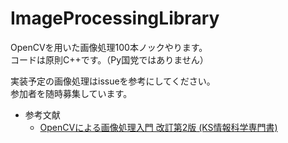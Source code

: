 # ImageProcessingLibrary

OpenCVを用いた画像処理100本ノックやります。  
コードは原則C++です。（Py国党ではありません）  

実装予定の画像処理はissueを参考にしてください。  
参加者を随時募集しています。  

- 参考文献  
  - [OpenCVによる画像処理入門 改訂第2版 (KS情報科学専門書) ](https://www.amazon.co.jp/OpenCV%E3%81%AB%E3%82%88%E3%82%8B%E7%94%BB%E5%83%8F%E5%87%A6%E7%90%86%E5%85%A5%E9%96%80-%E6%94%B9%E8%A8%82%E7%AC%AC2%E7%89%88-KS%E6%83%85%E5%A0%B1%E7%A7%91%E5%AD%A6%E5%B0%82%E9%96%80%E6%9B%B8-%E5%B0%8F%E6%9E%9D-%E6%AD%A3%E7%9B%B4/dp/4061538292)
